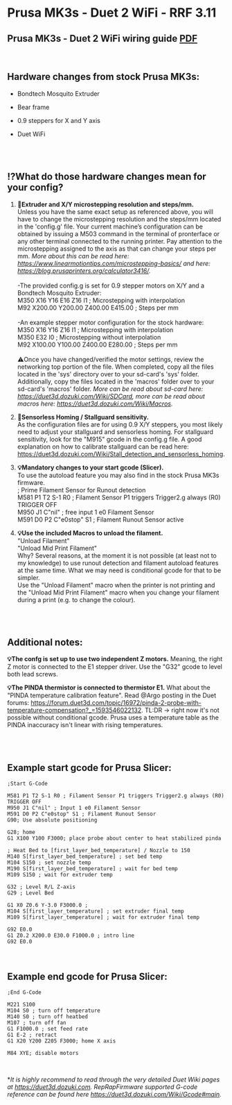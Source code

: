 # Prusa MK3s - Duet 2 WiFi - RRF 3.11

## Prusa MK3s - Duet 2 WiFi wiring guide [PDF](Duet-MK3s.pdf)    

<br>

## **Hardware changes from stock Prusa MK3s:**

- Bondtech Mosquito Extruder  

- Bear frame  

- 0.9 steppers for X and Y axis  

- Duet WiFi  
  
  <br><br>

## **:interrobang:What do those hardware changes mean for your config?**  
1) **:wrench:Extruder and X/Y microstepping resolution and steps/mm.**  
Unless you have the same exact setup as referenced above, you will have to change the microstepping resolution and the steps/mm located in the 'config.g' file. Your current machine’s configuration can be obtained by issuing a M503 command in the terminal of pronterface or any other terminal connected to the running printer. Pay attention to the microstepping assigned to the axis as that can change your steps per mm. _More about this can be read here: https://www.linearmotiontips.com/microstepping-basics/ and here: https://blog.prusaprinters.org/calculator3416/._  
<br>-The provided config.g is set for 0.9 stepper motors on X/Y and a Bondtech Mosquito Extruder:  
M350 X16 Y16 E16 Z16 I1 ; Microstepping with interpolation  
M92 X200.00 Y200.00 Z400.00 E415.00 ; Steps per mm  
<br>-An example stepper motor configuration for the stock hardware:  
M350 X16 Y16 Z16 I1 ; Microstepping with interpolation  
M350 E32 I0 ; Microstepping without interpolation  
M92 X100.00 Y100.00 Z400.00 E280.00 ; Steps per mm  
<br>:warning:Once you have changed/verified the motor settings, review the networking top portion of the file. When completed, copy all the files located in the 'sys' directory over to your sd-card's 'sys' folder. Additionally, copy the files located in the 'macros' folder over to your sd-card's 'macros' folder. _More can be read about sd-card here: https://duet3d.dozuki.com/Wiki/SDCard, more can be read about macros here: https://duet3d.dozuki.com/Wiki/Macros._  

2) **:wrench:Sensorless Homing / Stallguard sensitivity.**  
As the configuration files are for using 0.9 X/Y steppers, you most likely need to adjust your stallguard and sensorless homing. For stallguard sensitivity, look for the "M915" gcode in the config.g file. A good explanation on how to calibrate stallguard can be read here: https://duet3d.dozuki.com/Wiki/Stall_detection_and_sensorless_homing.

3) **:bulb:Mandatory changes to your start gcode (Slicer).**  
 To use the autoload feature you may also find in the stock Prusa MK3s firmware.    
; Prime Filament Sensor for Runout detection  
M581 P1 T2 S-1 R0 ; Filament Sensor P1 triggers Trigger2.g always (R0)  TRIGGER OFF  
M950 J1 C"nil" ; free input 1 e0 Filament Sensor  
M591 D0 P2 C"e0stop" S1 ; Filament Runout Sensor active  

4) **:bulb:Use the included Macros to unload the filament.**  
"Unload Filament"  
"Unload Mid Print Filament"  
Why? Several reasons, at the moment it is not possible (at least not to my knowledge) to use runout detection and filament autoload features at the same time. What we may need is conditional gcode for that to be simpler.  
Use the "Unload Filament" macro when the printer is not printing and the "Unload Mid Print Filament" macro when you change your filament during a print (e.g. to change the colour).

<br><br>

## **Additional notes:**  
**:bulb:The confg is set up to use two independent Z motors.** Meaning, the right Z motor is connected to the E1 stepper driver. Use the "G32" gcode to level both lead screws.  

**:bulb:The PINDA thermistor is connected to thermistor E1.** What about the "PINDA temperature calibration feature".  Read @Argo posting in the Duet forums: https://forum.duet3d.com/topic/16972/pinda-2-probe-with-temperature-compensation?_=1593546022132.  TL:DR -> right now it's not possible without conditional gcode. Prusa uses a temperature table as the PINDA inaccuracy isn't linear with rising temperatures.  

<br><br>

## **Example start gcode for Prusa Slicer:**  
```g-code
;Start G-Code

M581 P1 T2 S-1 R0 ; Filament Sensor P1 triggers Trigger2.g always (R0)  TRIGGER OFF  
M950 J1 C"nil" ; Input 1 e0 Filament Sensor  
M591 D0 P2 C"e0stop" S1 ; Filament Runout Sensor  
G90; Use absolute positioning

G28; home
G1 X100 Y100 F3000; place probe about center to heat stabilized pinda

; Heat Bed to [first_layer_bed_temperature] / Nozzle to 150
M140 S[first_layer_bed_temperature] ; set bed temp
M104 S150 ; set nozzle temp
M190 S[first_layer_bed_temperature] ; wait for bed temp
M109 S150 ; wait for extruder temp

G32 ; Level R/L Z-axis
G29 ; Level Bed

G1 X0 Z0.6 Y-3.0 F3000.0 ;
M104 S[first_layer_temperature] ; set extruder final temp
M109 S[first_layer_temperature] ; wait for extruder final temp

G92 E0.0
G1 Z0.2 X200.0 E30.0 F1000.0 ; intro line
G92 E0.0
```
<br>

## **Example end gcode for Prusa Slicer:**  

```g-code
;End G-Code

M221 S100
M104 S0 ; turn off temperature
M140 S0 ; turn off heatbed
M107 ; turn off fan
G1 F1000.0 ; set feed rate
G1 E-2 ; retract
G1 X20 Y200 Z205 F3000; home X axis

M84 XYE; disable motors
```

<br>

**It is highly recommend to read through the very detailed Duet Wiki pages at https://duet3d.dozuki.com. RepRapFirmware supported G-code reference can be found here https://duet3d.dozuki.com/Wiki/Gcode#main.*


